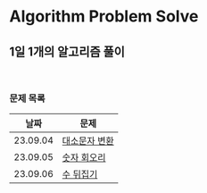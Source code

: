 # Algorithm Problem Solve

## 1일 1개의 알고리즘 풀이

<br>

### 문제 목록

| 날짜     | 문제                                          |
| -------- | --------------------------------------------- |
| 23.09.04 | [대소문자 변환](./SEP/0904.%20대문자%20변환/) |
| 23.09.05 | [숫자 회오리](./SEP/0905.%20숫자%20회오리/)   |
| 23.09.06 | [수 뒤집기](./SEP/0906.%20수%20뒤집기/)       |
